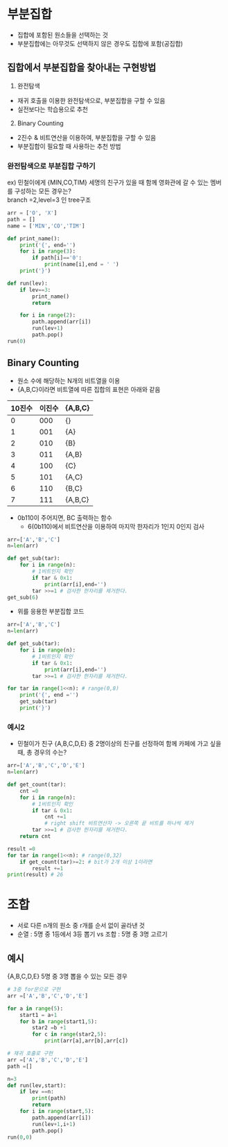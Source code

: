 # 부분집합
* 집합에 포함된 원소들을 선택하는 것
* 부분집합에는 아무것도 선택하지 않은 경우도 집합에 포함(공집합)

## 집합에서 부분집합을 찾아내는 구현방법
1. 완전탐색
* 재귀 호출을 이용한 완전탐색으로, 부분집합을 구할 수 있음
* 실전보다는 학습용으로 추천
2. Binary Counting
* 2진수 & 비트연산을 이용하여, 부분집합을 구할 수 있음
* 부분집합이 필요할 때 사용하는 추천 방법
  
### 완전탐색으로 부분집합 구하기
ex) 민철이에게 {MIN,CO,TIM} 세명의 친구가 있을 때 함께 영화관에 갈 수 있는 멤버를 구성하는 모든 경우는?<br>
branch =2,level=3 인 tree구조
```py
arr = ['O', 'X']
path = []
name = ['MIN','CO','TIM']

def print_name():
    print('{', end='')
    for i in range(3):
        if path[i]=='0':
            print(name[i],end = ' ')
    print('}')

def run(lev):
    if lev==3:
        print_name()
        return

    for i in range(2):
        path.append(arr[i])
        run(lev+1)
        path.pop()
run(0)
```

## Binary Counting
* 원소 수에 해당하는 N개의 비트열을 이용
* {A,B,C}이라면 비트열에 따른 집합의 표현은 아래와 같음

|10진수|이진수|{A,B,C}|
|---|---|---|
|0|000|{}|
|1|001|{A}|
|2|010|{B}|
|3|011|{A,B}|
|4|100|{C}|
|5|101|{A,C}|
|6|110|{B,C}|
|7|111|{A,B,C}|

* 0b110이 주어지면, BC 출력하는 함수
    * 6(0b110)에서 비트연산을 이용하여 마지막 한자리가 1인지 0인지 검사
```py
arr=['A','B','C']
n=len(arr)

def get_sub(tar):
	for i in range(n):
		# 1비트인지 확인
		if tar & 0x1:
			print(arr[i],end='')
		tar >>=1 # 검사한 한자리를 제거한다.
get_sub(6)
```

* 위를 응용한 부분집합 코드
```py
arr=['A','B','C']
n=len(arr)

def get_sub(tar):
	for i in range(n):
		# 1비트인지 확인
		if tar & 0x1:
			print(arr[i],end='')
		tar >>=1 # 검사한 한자리를 제거한다.

for tar in range(1<<n): # range(0,8)
	print('{', end ='')
	get_sub(tar)
	print('}')
```

### 예시2
* 민철이가 친구 {A,B,C,D,E} 중 2명이상의 친구를 선정하여 함께 카페에 가고 싶을때, 총 경우의 수는?
```py
arr=['A','B','C','D','E']
n=len(arr)

def get_count(tar):
	cnt =0
	for i in range(n):
		# 1비트인지 확인
		if tar & 0x1:
			cnt +=1
			# right shift 비트연산자 -> 오른쪽 끝 비트를 하나씩 제거
		tar >>=1 # 검사한 한자리를 제거한다.
	return cnt

result =0
for tar in range(1<<n): # range(0,32)
	if get_count(tar)>=2: # bit가 2개 이상 1이라면
		result +=1
print(result) # 26
```

# 조합
* 서로 다른 n개의 원소 중 r개를 순서 없이 골라낸 것
* 순열 : 5명 중 1등에서 3등 뽑기 vs 조합 : 5명 중 3명 고르기

## 예시
{A,B,C,D,E} 5명 중 3명 뽑을 수 있는 모든 경우
```py
# 3중 for문으로 구현
arr =['A','B','C','D','E']

for a in range(5):
	start1 = a+1
	for b in range(start1,5):
		star2 =b +1
		for c in range(star2,5):
			print(arr[a],arr[b],arr[c])

# 재귀 호출로 구현
arr =['A','B','C','D','E']
path =[]

n=3
def run(lev,start):
	if lev ==n:
		print(path)
		return
	for i in range(start,5):
		path.append(arr[i])
		run(lev+1,i+1)
		path.pop()
run(0,0)
```